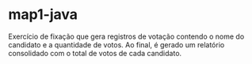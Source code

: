 # map1-java
Exercício de fixação que gera registros de votação contendo o nome do candidato e a quantidade de votos. Ao final, é gerado um relatório consolidado com o total de votos de cada candidato.
